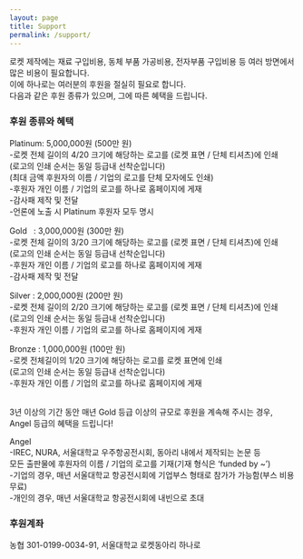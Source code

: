 ```yaml
---
layout: page
title: Support
permalink: /support/
---
```

로켓 제작에는 재료 구입비용, 동체 부품 가공비용, 전자부품 구입비용 등 여러 방면에서 많은 비용이 필요합니다. <br/>
이에 하나로는 여러분의 후원을 절실히 필요로 합니다.<br/>
다음과 같은 후원 종류가 있으며, 그에 따른 혜택을 드립니다.<br/>

### 후원 종류와 혜택<br/>
Platinum: 5,000,000원 (500만 원)<br/>
-로켓 전체 길이의 4/20 크기에 해당하는 로고를 (로켓 표면 / 단체 티셔츠)에 인쇄<br/>
 (로고의 인쇄 순서는 동일 등급내 선착순입니다)<br/>
 (최대 금액 후원자의 이름 / 기업의 로고를 단체 모자에도 인쇄)<br/>
-후원자 개인 이름 / 기업의 로고를 하나로 홈페이지에 게재<br/>
-감사패 제작 및 전달<br/>
-언론에 노출 시 Platinum 후원자 모두 명시<br/>

Gold    : 3,000,000원 (300만 원)<br/>
-로켓 전체 길이의 3/20 크기에 해당하는 로고를 (로켓 표면 / 단체 티셔츠)에 인쇄<br/>
 (로고의 인쇄 순서는 동일 등급내 선착순입니다)<br/>
-후원자 개인 이름 / 기업의 로고를 하나로 홈페이지에 게재<br/>
-감사패 제작 및 전달<br/>

Silver  : 2,000,000원 (200만 원)<br/>
-로켓 전체 길이의 2/20 크기에 해당하는 로고를 (로켓 표면 / 단체 티셔츠)에 인쇄<br/>
 (로고의 인쇄 순서는 동일 등급내 선착순입니다)<br/>
-후원자 개인 이름 / 기업의 로고를 하나로 홈페이지에 게재<br/>

Bronze  : 1,000,000원 (100만 원)<br/>
-로켓 전체길이의 1/20 크기에 해당하는 로고를 로켓 표면에 인쇄<br/>
 (로고의 인쇄 순서는 동일 등급내 선착순입니다)<br/>
-후원자 개인 이름 / 기업의 로고를 하나로 홈페이지에 게재<br/><br/>

3년 이상의 기간 동안 매년 Gold 등급 이상의 규모로 후원을 계속해 주시는 경우, Angel 등급의 혜택을 드립니다!<br/>

Angel<br/>
-IREC, NURA, 서울대학교 우주항공전시회, 동아리 내에서 제작되는 논문 등 <br/>
 모든 출판물에 후원자의 이름 / 기업의 로고를 기재(기재 형식은 ‘funded by ~’)<br/>
-기업의 경우, 매년 서울대학교 항공전시회에 기업부스 형태로 참가가 가능함(부스 비용 무료)<br/>
-개인의 경우, 매년 서울대학교 항공전시회에 내빈으로 초대
<br/>

### 후원계좌<br/>
농협 301-0199-0034-91, 서울대학교 로켓동아리 하나로

